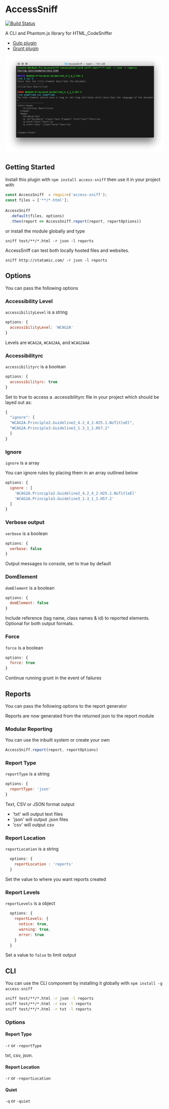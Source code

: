 # AccessSniff
[![Build Status](https://travis-ci.org/yargalot/AccessSniff.svg?branch=master)](https://travis-ci.org/yargalot/AccessSniff)

A CLI and Phantom.js library for HTML_CodeSniffer

- [Gulp plugin](https://github.com/yargalot/gulp-accessibility)
- [Grunt plugin](https://github.com/yargalot/grunt-accessibility)

![Example Image](img/example.png)

## Getting Started
Install this plugin with `npm install access-sniff` then use it in your project with

```javascript
const AccessSniff  = require('access-sniff');
const files = ['**/*.html'];

AccessSniff
  .default(files, options)
  .then(report => AccessSniff.report(report, reportOptions))
```

or install the module globally and type

```
sniff test/**/*.html -r json -l reports
```

AccessSniff can test both locally hosted files and websites.

```
sniff http://statamic.com/ -r json -l reports
```

## Options
You can pass the following options

### Accessibility Level

```accessibilityLevel``` is a string

```javascript
options: {
  accessibilityLevel: 'WCAG2A'
}
```

Levels are ```WCAG2A```, ```WCAG2AA```, and ```WCAG2AAA```

### Accessibilityrc

```accessibilityrc``` is a boolean


```javascript
options: {
  accessibilityrc: true
}
```

Set to true to access a .accessibilityrc file in your project which should be layed out as:

```javascript
{
  "ignore": [
  "WCAG2A.Principle2.Guideline2_4.2_4_2.H25.1.NoTitleEl",
  "WCAG2A.Principle3.Guideline3_1.3_1_1.H57.2"
  ]
}
```


### Ignore

```ignore``` is a array

You can ignore rules by placing them in an array outlined below

```javascript
options: {
  ignore : [
    'WCAG2A.Principle2.Guideline2_4.2_4_2.H25.1.NoTitleEl'
    'WCAG2A.Principle3.Guideline3_1.3_1_1.H57.2'
  ]
}
```

### Verbose output

```verbose``` is a boolean

```javascript
options: {
  verbose: false
}
```

Output messages to console, set to true by default


### DomElement

``` domElement ``` is a boolean

```javascript
options: {
  domElement: false
}
```

Include reference (tag name, class names & id) to reported  elements. Optional for both output formats.

### Force

```force``` is a boolean

```javascript
options: {
  force: true
}
```

Continue running grunt in the event of failures

## Reports
You can pass the following options to the report generator

Reports are now generated from the returned json to the report module

### Modular Reporting
You can use the inbuilt system or create your own
```javascript
AccessSniff.report(report, reportOptions)
```

### Report Type

```reportType``` is a string
```javascript
options: {
  reportType: 'json'
}
```

Text, CSV or JSON format output

- 'txt' will output text files
- 'json' will output .json files
- 'csv' will output csv

### Report Location

```reportLocation``` is a string

```javascript
  options: {
    reportLocation : 'reports'
  }
```

Set the value to where you want reports created

### Report Levels

`reportLevels` is a object

```javascript
  options: {
    reportLevels: {
      notice: true,
      warning: true,
      error: true
    }
  }
```

Set a value to ```false``` to limit output

## CLI
You can use the CLI component by installing it globally with `npm install -g access-sniff`

```cmd
sniff test/**/*.html -r json -l reports
sniff test/**/*.html -r csv -l reports
sniff test/**/*.html -r txt -l reports
```

### Options

#### Report Type
`-r` or `-reportType`

txt, csv, json.

#### Report Location
`-r` or `-reportLocation`

#### Quiet
`-q` or `-quiet`
